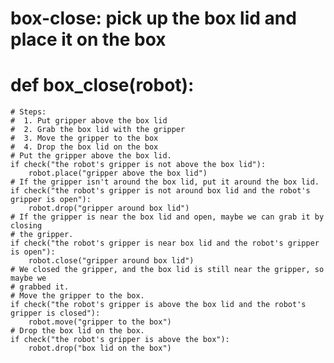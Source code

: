 # box-close: pick up the box lid and place it on the box
# def box_close(robot):
    # Steps:
    #  1. Put gripper above the box lid
    #  2. Grab the box lid with the gripper
    #  3. Move the gripper to the box
    #  4. Drop the box lid on the box
    # Put the gripper above the box lid.
    if check("the robot's gripper is not above the box lid"):
        robot.place("gripper above the box lid")
    # If the gripper isn't around the box lid, put it around the box lid.
    if check("the robot's gripper is not around box lid and the robot's gripper is open"):
        robot.drop("gripper around box lid")
    # If the gripper is near the box lid and open, maybe we can grab it by closing
    # the gripper.
    if check("the robot's gripper is near box lid and the robot's gripper is open"):
        robot.close("gripper around box lid")
    # We closed the gripper, and the box lid is still near the gripper, so maybe we
    # grabbed it.
    # Move the gripper to the box.
    if check("the robot's gripper is above the box lid and the robot's gripper is closed"):
        robot.move("gripper to the box")
    # Drop the box lid on the box.
    if check("the robot's gripper is above the box"):
        robot.drop("box lid on the box")
